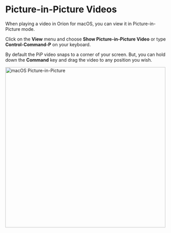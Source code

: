 # Picture-in-Picture Videos

When playing a video in Orion for macOS, you can view it in Picture-in-Picture mode.

Click on the **View** menu and choose **Show Picture-in-Picture Video** or type **Control-Command-P** on your keyboard.

By default the PiP video snaps to a corner of your screen. But, you can hold down the **Command** key and drag the video to any position you wish.

<img src="media/macos_pip.gif" width="500" alt="macOS Picture-in-Picture"><br />